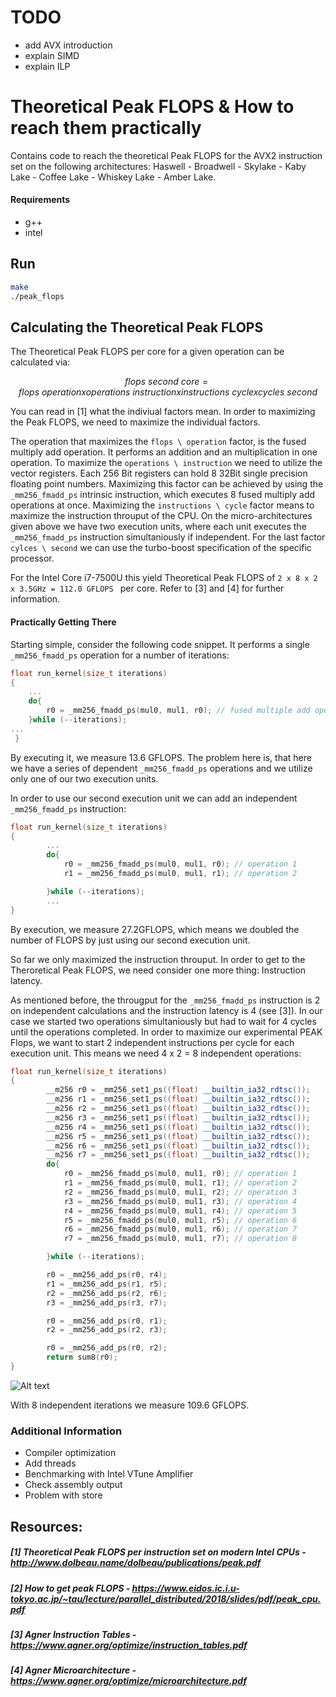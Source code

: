 # TODO
- add AVX introduction
- explain SIMD
- explain ILP

# Theoretical Peak FLOPS & How to reach them practically

Contains code to reach the theoretical Peak FLOPS for the AVX2 instruction set on the following architectures:
Haswell - Broadwell - Skylake - Kaby Lake - Coffee Lake - Whiskey Lake - Amber Lake.

#### Requirements
- g++
- intel

## Run
```sh
make
./peak_flops
```

## Calculating the Theoretical Peak FLOPS
The Theoretical Peak FLOPS per core for a given operation can be calculated via:

```math
flops \ second \ core =   flops \ operation 
                        x operations \ instruction 
                        x instructions \ cycle 
                        x  cycles \ second 
```

You can read in [1] what the indiviual factors mean. In order to maximizing the Peak FLOPS, we need to maximize the individual factors.

The operation that maximizes the ```flops \ operation``` factor, is the fused multiply add operation. It performs an addition and an multiplication in one operation.
To maximize the ```operations \ instruction``` we need to utilize the vector registers.
Each 256 Bit registers can hold 8 32Bit single precision floating point numbers. Maximizing this factor can be achieved by using  the ```_mm256_fmadd_ps``` intrinsic instruction, which executes 8 fused multiply add operations at once.
Maximizing the ```instructions \ cycle``` factor means to maximize the instruction throuput of the CPU. On the micro-architectures given above we have two execution units, where each unit executes the ```_mm256_fmadd_ps``` instruction simultaniously if independent. For the last factor ```cylces \ second``` we can use the turbo-boost specification of the specific processor.

For the Intel Core i7-7500U this yield Theoretical Peak FLOPS of ```2 x 8 x 2 x 3.5GHz = 112.0 GFLOPS ``` per core.
Refer to [3] and [4] for further information.

#### Practically Getting There
Starting simple, consider the following code snippet. It performs a single ```_mm256_fmadd_ps``` operation for a number of iterations:

```c++
float run_kernel(size_t iterations)
{
	...
	do{
		r0 = _mm256_fmadd_ps(mul0, mul1, r0); // fused multiple add operation
	}while (--iterations);
...
 }

```
By executing it, we measure 13.6 GFLOPS. The problem here is, that here we have a series of dependent ```_mm256_fmadd_ps``` operations and we utilize only one of our two execution units. 

In order to use our second execution unit we can add an independent ```_mm256_fmadd_ps``` instruction:

```c++
float run_kernel(size_t iterations)
{
   		...
        do{
            r0 = _mm256_fmadd_ps(mul0, mul1, r0); // operation 1
            r1 = _mm256_fmadd_ps(mul0, mul1, r1); // operation 2

        }while (--iterations);
        ...
}
```
By execution, we measure 27.2GFLOPS, which means we doubled the number of FLOPS by just using our second execution unit.

So far we only maximized the instruction throuput. In order to get to the Theroretical  Peak FLOPS, we need consider one more thing: Instruction latency.


As mentioned before, the througput for the ```_mm256_fmadd_ps``` instruction is 2 on independent calculations and the instruction latency is 4 (see [3]). In our case we started two operations simultaniously but had to wait for 4 cycles until the operations completed.
In order to maximize our experimental PEAK Flops, we want to start 2 independent instructions per cycle for each execution unit. This means we need 4 x 2 = 8 independent operations:

```c++
float run_kernel(size_t iterations)
{
        __m256 r0 = _mm256_set1_ps((float) __builtin_ia32_rdtsc());
        __m256 r1 = _mm256_set1_ps((float) __builtin_ia32_rdtsc());
        __m256 r2 = _mm256_set1_ps((float) __builtin_ia32_rdtsc());
        __m256 r3 = _mm256_set1_ps((float) __builtin_ia32_rdtsc());
        __m256 r4 = _mm256_set1_ps((float) __builtin_ia32_rdtsc());
        __m256 r5 = _mm256_set1_ps((float) __builtin_ia32_rdtsc());
        __m256 r6 = _mm256_set1_ps((float) __builtin_ia32_rdtsc());
        __m256 r7 = _mm256_set1_ps((float) __builtin_ia32_rdtsc());
        do{
            r0 = _mm256_fmadd_ps(mul0, mul1, r0); // operation 1
            r1 = _mm256_fmadd_ps(mul0, mul1, r1); // operation 2
            r2 = _mm256_fmadd_ps(mul0, mul1, r2); // operation 3
            r3 = _mm256_fmadd_ps(mul0, mul1, r3); // operation 4
            r4 = _mm256_fmadd_ps(mul0, mul1, r4); // operation 5
            r5 = _mm256_fmadd_ps(mul0, mul1, r5); // operation 6
            r6 = _mm256_fmadd_ps(mul0, mul1, r6); // operation 7
            r7 = _mm256_fmadd_ps(mul0, mul1, r7); // operation 8

        }while (--iterations);

        r0 = _mm256_add_ps(r0, r4);
        r1 = _mm256_add_ps(r1, r5);
        r2 = _mm256_add_ps(r2, r6);
        r3 = _mm256_add_ps(r3, r7);

        r0 = _mm256_add_ps(r0, r1);
        r2 = _mm256_add_ps(r2, r3);

        r0 = _mm256_add_ps(r0, r2);
        return sum8(r0);
}
```

![Alt text](peak_flops.jpg?raw=true)

With 8 independent iterations we measure 109.6 GFLOPS.


### Additional Information
- Compiler optimization
- Add threads
- Benchmarking with Intel VTune Amplifier
- Check assembly output
- Problem with store

## Resources:
##### [1] Theoretical Peak FLOPS per instruction set on modern Intel CPUs - http://www.dolbeau.name/dolbeau/publications/peak.pdf
##### [2] How to get peak FLOPS - https://www.eidos.ic.i.u-tokyo.ac.jp/~tau/lecture/parallel_distributed/2018/slides/pdf/peak_cpu.pdf
##### [3] Agner Instruction Tables - https://www.agner.org/optimize/instruction_tables.pdf
##### [4] Agner Microarchitecture -  https://www.agner.org/optimize/microarchitecture.pdf 


